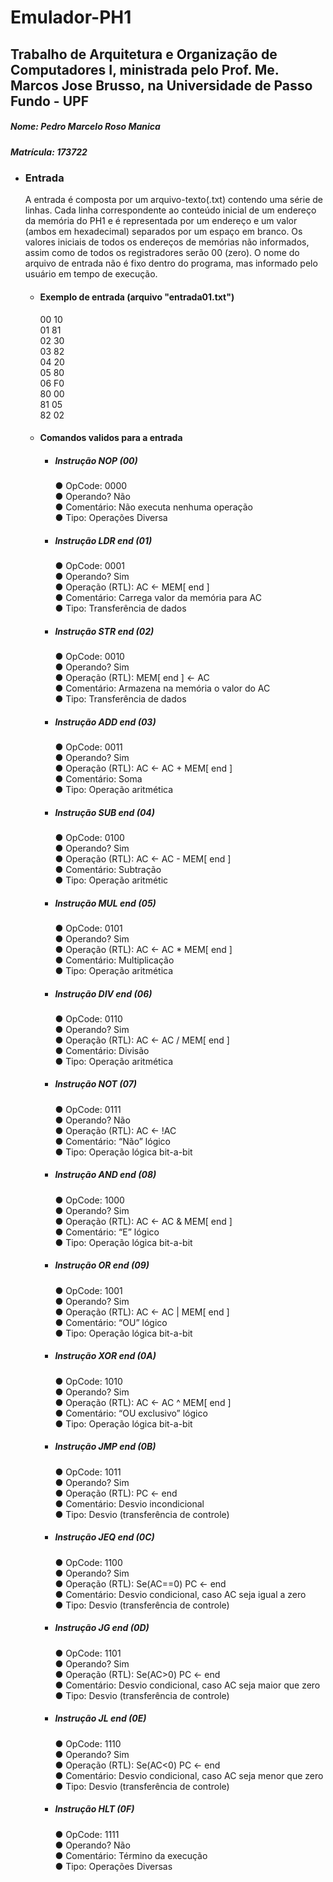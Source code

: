 <h1><bold> Emulador-PH1 </bold> </h1>
<h2> Trabalho de Arquitetura e Organização de Computadores I, ministrada pelo Prof. Me. Marcos Jose Brusso, na Universidade de Passo Fundo - UPF </h2>
<h5><bold>Nome:</bold> Pedro Marcelo Roso Manica</h5> <h5><bold>Matrícula:</bold> 173722</h5>
<ul>
  
<li><h3>Entrada</h3></li>
<p>A entrada é composta por um arquivo-texto(.txt) contendo uma série de linhas. Cada linha correspondente ao conteúdo inicial de um endereço da memória do PH1 e é representada por um endereço e um valor (ambos em hexadecimal) separados por um espaço em branco. Os valores iniciais de todos os endereços de memórias não informados, assim como de todos os registradores serão 00 (zero). O nome do arquivo de entrada não é fixo dentro do programa, mas informado pelo usuário em tempo de execução.</p>
<ul>
  <li><h4><bold>Exemplo de entrada (arquivo "entrada01.txt")</bold></h4></li>
             00 10<br>
             01 81<br>
             02 30<br>
             03 82<br>
             04 20<br>
             05 80<br>
             06 F0<br>
             80 00<br>
             81 05<br>
             82 02<br>
  <li><h4>Comandos validos para a entrada</h4></li>
             <ul>
               <li><h5> Instrução NOP (00) </h5>
                 ● OpCode: 0000<br>
                 ● Operando? Não<br>
                 ● Comentário: Não executa nenhuma operação<br>
                 ● Tipo: Operações Diversa<br>
               </li>
               <li><h5> Instrução LDR end (01) </h5>
                 ● OpCode: 0001<br>
                 ● Operando? Sim<br>
                 ● Operação (RTL): AC <-  MEM[ end ]<br>
                 ● Comentário: Carrega valor da memória para AC<br>
                 ● Tipo: Transferência de dados<br>
               </li>
               <li><h5> Instrução STR end (02) </h5>
                 ● OpCode: 0010<br>
                 ● Operando? Sim<br>
                 ● Operação (RTL): MEM[ end ] <-  AC<br>
                 ● Comentário: Armazena na memória o valor do AC<br> 
                 ● Tipo: Transferência de dados<br>                 
               </li>  
               <li><h5> Instrução ADD end (03) </h5>
                 ● OpCode: 0011<br> 
                 ● Operando? Sim<br> 
                 ● Operação (RTL): AC <- AC +  MEM[ end ]<br>   
                 ● Comentário: Soma<br>  
                 ● Tipo: Operação aritmética<br> 
               </li>
               <li><h5> Instrução SUB end (04) </h5>
                 ● OpCode: 0100<br>  
                 ● Operando? Sim<br>  
                 ● Operação (RTL): AC <- AC -  MEM[ end ]<br>   
                 ● Comentário: Subtração<br>  
                 ● Tipo: Operação aritmétic<br>
               </li>
               <li><h5> Instrução MUL end (05) </h5>
                 ● OpCode: 0101<br> 
                 ● Operando? Sim<br> 
                 ● Operação (RTL): AC <- AC *  MEM[ end ]<br>  
                 ● Comentário: Multiplicação<br> 
                 ● Tipo: Operação aritmética<br>
               </li> 
               <li><h5> Instrução DIV end (06) </h5>
                 ● OpCode: 0110<br>
                 ● Operando? Sim<br> 
                 ● Operação (RTL): AC <- AC /  MEM[ end ]<br>  
                 ● Comentário: Divisão<br> 
                 ● Tipo: Operação aritmética<br>
               </li>
               <li><h5> Instrução NOT (07) </h5>
                 ● OpCode: 0111<br>
                 ● Operando? Não<br> 
                 ● Operação (RTL): AC <- !AC<br> 
                 ● Comentário: “Não” lógico<br> 
                 ● Tipo: Operação lógica bit-a-bit<br>                 
               </li>
               <li><h5> Instrução AND end (08) </h5>
                 ● OpCode: 1000<br>
                 ● Operando? Sim<br> 
                 ● Operação (RTL): AC <- AC & MEM[ end ]<br> 
                 ● Comentário: “E” lógico<br> 
                 ● Tipo: Operação lógica bit-a-bit<br>
               </li>
               <li><h5> Instrução OR end (09) </h5>
                 ● OpCode: 1001<br> 
                 ● Operando? Sim<br> 
                 ● Operação (RTL): AC <- AC | MEM[ end ]<br> 
                 ● Comentário: “OU” lógico<br> 
                 ● Tipo: Operação lógica bit-a-bit<br>
               </li>
               <li><h5> Instrução XOR end (0A) </h5>
                 ● OpCode: 1010<br> 
                 ● Operando? Sim<br> 
                 ● Operação (RTL): AC <- AC ^ MEM[ end ]<br> 
                 ● Comentário: “OU exclusivo” lógico<br> 
                 ● Tipo: Operação lógica bit-a-bit<br>
               </li>
               <li><h5> Instrução JMP end (0B) </h5>
                 ● OpCode: 1011<br>  
                 ● Operando? Sim<br>  
                 ● Operação (RTL): PC <- end<br>  
                 ● Comentário: Desvio incondicional<br>  
                 ● Tipo: Desvio (transferência de controle)<br> 
               </li>
               <li><h5> Instrução JEQ end (0C) </h5>
                 ● OpCode: 1100<br> 
                 ● Operando? Sim<br> 
                 ● Operação (RTL): Se(AC==0) PC <- end<br> 
                 ● Comentário: Desvio condicional, caso AC seja igual a zero<br> 
                 ● Tipo: Desvio (transferência de controle)<br>
               </li>
               <li><h5> Instrução JG end (0D) </h5>
                 ● OpCode: 1101<br> 
                 ● Operando? Sim<br> 
                 ● Operação (RTL): Se(AC>0) PC <- end<br> 
                 ● Comentário: Desvio condicional, caso AC seja maior que zero<br> 
                 ● Tipo: Desvio (transferência de controle)<br>
               </li>
               <li><h5> Instrução JL end (0E) </h5>
                 ● OpCode: 1110<br> 
                 ● Operando? Sim<br> 
                 ● Operação (RTL): Se(AC<0) PC <- end<br> 
                 ● Comentário: Desvio condicional, caso AC seja menor que zero<br> 
                 ● Tipo: Desvio (transferência de controle)<br>
               </li>
               <li><h5> Instrução HLT (0F) </h5>
                 ● OpCode: 1111<br> 
                 ● Operando? Não<br> 
                 ● Comentário: Término da execução<br> 
                 ● Tipo: Operações Diversas<br>
               </li>



</ul>  
  
</ul>
